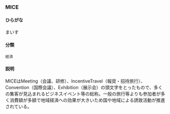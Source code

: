 <div style="display:none;">

## [あ行](securities-terms?id=あ行)
## [か行](securities-terms?id=か行)
## [さ行](securities-terms?id=さ行)
## [た行](securities-terms?id=た行)
## [な行](securities-terms?id=な行)
## [は行](securities-terms?id=は行)
## [ま行](securities-terms?id=ま行)
## [や行](securities-terms?id=や行)
## [ら行](securities-terms?id=ら行)
## [わ行](securities-terms?id=わ行)
## [英数字・記号](securities-terms?id=英数字・記号)

</div>

### MICE

#### ひらがな

まいす

#### 分類

`経済`

#### 説明

MICEはMeeting（会議、研修）、IncentiveTravel（報奨・招待旅行）、Convention（国際会議）、Exhibition（展示会）の頭文字をとったもので、多くの集客が見込まれるビジネスイベント等の総称。一般の旅行等よりも参加者が多く消費額が多額で地域経済への効果が大きいため国や地域による誘致活動が推進されている。

